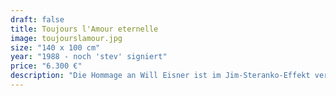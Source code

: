 ```yaml
---
draft: false
title: Toujours l'Amour eternelle
image: toujourslamour.jpg
size: "140 x 100 cm"
year: "1988 - noch 'stev' signiert"
price: "6.300 €"
description: "Die Hommage an Will Eisner ist im Jim-Steranko-Effekt versteckt - the message is in the song und Tillie the Toiler ist doch immer noch recht typisch"
---
```

